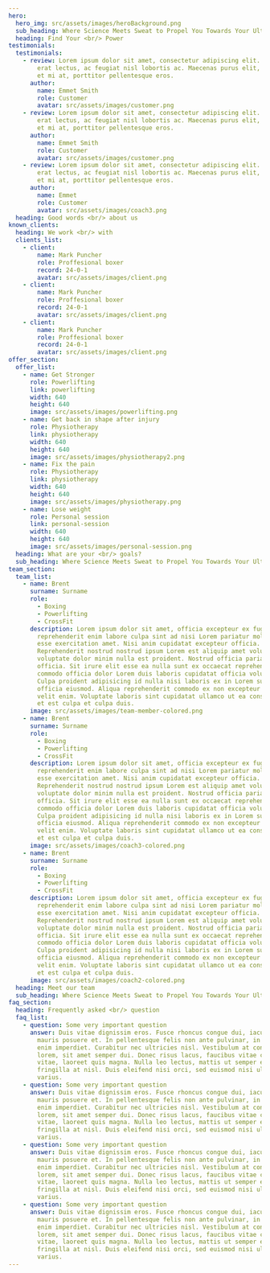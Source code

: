 ```yaml
---
hero:
  hero_img: src/assets/images/heroBackground.png
  sub_heading: Where Science Meets Sweat to Propel You Towards Your Ultimate Strength Goals.
  heading: Find Your <br/> Power
testimonials:
  testimonials:
    - review: Lorem ipsum dolor sit amet, consectetur adipiscing elit. Aenean aliquam
        erat lectus, ac feugiat nisl lobortis ac. Maecenas purus elit, tristique
        et mi at, porttitor pellentesque eros.
      author:
        name: Emmet Smith
        role: Customer
        avatar: src/assets/images/customer.png
    - review: Lorem ipsum dolor sit amet, consectetur adipiscing elit. Aenean aliquam
        erat lectus, ac feugiat nisl lobortis ac. Maecenas purus elit, tristique
        et mi at, porttitor pellentesque eros.
      author:
        name: Emmet Smith
        role: Customer
        avatar: src/assets/images/customer.png
    - review: Lorem ipsum dolor sit amet, consectetur adipiscing elit. Aenean aliquam
        erat lectus, ac feugiat nisl lobortis ac. Maecenas purus elit, tristique
        et mi at, porttitor pellentesque eros.
      author:
        name: Emmet
        role: Customer
        avatar: src/assets/images/coach3.png
  heading: Good words <br/> about us
known_clients:
  heading: We work <br/> with
  clients_list:
    - client:
        name: Mark Puncher
        role: Proffesional boxer
        record: 24-0-1
        avatar: src/assets/images/client.png
    - client:
        name: Mark Puncher
        role: Proffesional boxer
        record: 24-0-1
        avatar: src/assets/images/client.png
    - client:
        name: Mark Puncher
        role: Proffesional boxer
        record: 24-0-1
        avatar: src/assets/images/client.png
offer_section:
  offer_list:
    - name: Get Stronger
      role: Powerlifting
      link: powerlifting
      width: 640
      height: 640
      image: src/assets/images/powerlifting.png
    - name: Get back in shape after injury
      role: Physiotherapy
      link: physiotherapy
      width: 640
      height: 640
      image: src/assets/images/physiotherapy2.png
    - name: Fix the pain
      role: Physiotherapy
      link: physiotherapy
      width: 640
      height: 640
      image: src/assets/images/physiotherapy.png
    - name: Lose weight
      role: Personal session
      link: personal-session
      width: 640
      height: 640
      image: src/assets/images/personal-session.png
  heading: What are your <br/> goals?
  sub_heading: Where Science Meets Sweat to Propel You Towards Your Ultimate Strength Goals.
team_section:
  team_list:
    - name: Brent
      surname: Surname
      role:
        - Boxing
        - Powerlifting
        - CrossFit
      description: Lorem ipsum dolor sit amet, officia excepteur ex fugiat
        reprehenderit enim labore culpa sint ad nisi Lorem pariatur mollit ex
        esse exercitation amet. Nisi anim cupidatat excepteur officia.
        Reprehenderit nostrud nostrud ipsum Lorem est aliquip amet voluptate
        voluptate dolor minim nulla est proident. Nostrud officia pariatur ut
        officia. Sit irure elit esse ea nulla sunt ex occaecat reprehenderit
        commodo officia dolor Lorem duis laboris cupidatat officia voluptate.
        Culpa proident adipisicing id nulla nisi laboris ex in Lorem sunt duis
        officia eiusmod. Aliqua reprehenderit commodo ex non excepteur duis sunt
        velit enim. Voluptate laboris sint cupidatat ullamco ut ea consectetur
        et est culpa et culpa duis.
      image: src/assets/images/team-member-colored.png
    - name: Brent
      surname: Surname
      role:
        - Boxing
        - Powerlifting
        - CrossFit
      description: Lorem ipsum dolor sit amet, officia excepteur ex fugiat
        reprehenderit enim labore culpa sint ad nisi Lorem pariatur mollit ex
        esse exercitation amet. Nisi anim cupidatat excepteur officia.
        Reprehenderit nostrud nostrud ipsum Lorem est aliquip amet voluptate
        voluptate dolor minim nulla est proident. Nostrud officia pariatur ut
        officia. Sit irure elit esse ea nulla sunt ex occaecat reprehenderit
        commodo officia dolor Lorem duis laboris cupidatat officia voluptate.
        Culpa proident adipisicing id nulla nisi laboris ex in Lorem sunt duis
        officia eiusmod. Aliqua reprehenderit commodo ex non excepteur duis sunt
        velit enim. Voluptate laboris sint cupidatat ullamco ut ea consectetur
        et est culpa et culpa duis.
      image: src/assets/images/coach3-colored.png
    - name: Brent
      surname: Surname
      role:
        - Boxing
        - Powerlifting
        - CrossFit
      description: Lorem ipsum dolor sit amet, officia excepteur ex fugiat
        reprehenderit enim labore culpa sint ad nisi Lorem pariatur mollit ex
        esse exercitation amet. Nisi anim cupidatat excepteur officia.
        Reprehenderit nostrud nostrud ipsum Lorem est aliquip amet voluptate
        voluptate dolor minim nulla est proident. Nostrud officia pariatur ut
        officia. Sit irure elit esse ea nulla sunt ex occaecat reprehenderit
        commodo officia dolor Lorem duis laboris cupidatat officia voluptate.
        Culpa proident adipisicing id nulla nisi laboris ex in Lorem sunt duis
        officia eiusmod. Aliqua reprehenderit commodo ex non excepteur duis sunt
        velit enim. Voluptate laboris sint cupidatat ullamco ut ea consectetur
        et est culpa et culpa duis.
      image: src/assets/images/coach2-colored.png
  heading: Meet our team
  sub_heading: Where Science Meets Sweat to Propel You Towards Your Ultimate Strength Goals.
faq_section:
  heading: Frequently asked <br/> question
  faq_list:
    - question: Some very important question
      answer: Duis vitae dignissim eros. Fusce rhoncus congue dui, iaculis suscipit
        mauris posuere et. In pellentesque felis non ante pulvinar, in tempus
        enim imperdiet. Curabitur nec ultricies nisl. Vestibulum at condimentum
        lorem, sit amet semper dui. Donec risus lacus, faucibus vitae convallis
        vitae, laoreet quis magna. Nulla leo lectus, mattis ut semper eu,
        fringilla at nisl. Duis eleifend nisi orci, sed euismod nisi ullamcorper
        varius.
    - question: Some very important question
      answer: Duis vitae dignissim eros. Fusce rhoncus congue dui, iaculis suscipit
        mauris posuere et. In pellentesque felis non ante pulvinar, in tempus
        enim imperdiet. Curabitur nec ultricies nisl. Vestibulum at condimentum
        lorem, sit amet semper dui. Donec risus lacus, faucibus vitae convallis
        vitae, laoreet quis magna. Nulla leo lectus, mattis ut semper eu,
        fringilla at nisl. Duis eleifend nisi orci, sed euismod nisi ullamcorper
        varius.
    - question: Some very important question
      answer: Duis vitae dignissim eros. Fusce rhoncus congue dui, iaculis suscipit
        mauris posuere et. In pellentesque felis non ante pulvinar, in tempus
        enim imperdiet. Curabitur nec ultricies nisl. Vestibulum at condimentum
        lorem, sit amet semper dui. Donec risus lacus, faucibus vitae convallis
        vitae, laoreet quis magna. Nulla leo lectus, mattis ut semper eu,
        fringilla at nisl. Duis eleifend nisi orci, sed euismod nisi ullamcorper
        varius.
    - question: Some very important question
      answer: Duis vitae dignissim eros. Fusce rhoncus congue dui, iaculis suscipit
        mauris posuere et. In pellentesque felis non ante pulvinar, in tempus
        enim imperdiet. Curabitur nec ultricies nisl. Vestibulum at condimentum
        lorem, sit amet semper dui. Donec risus lacus, faucibus vitae convallis
        vitae, laoreet quis magna. Nulla leo lectus, mattis ut semper eu,
        fringilla at nisl. Duis eleifend nisi orci, sed euismod nisi ullamcorper
        varius.
---
```

